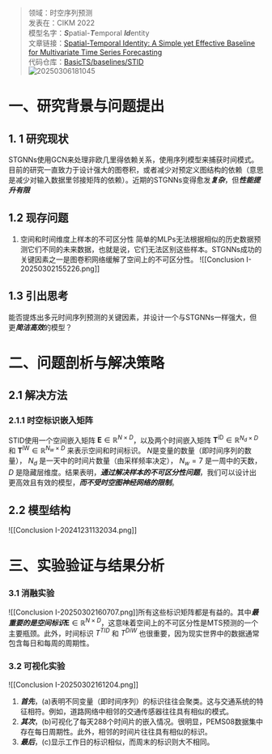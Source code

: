 >领域：时空序列预测  
>发表在：CIKM 2022  
>模型名字：***S***patial-***T***emporal ***Id***entity  
>文章链接：[Spatial-Temporal Identity: A Simple yet Effective Baseline for Multivariate Time Series Forecasting](https://arxiv.org/abs/2208.05233)  
>代码仓库：[BasicTS/baselines/STID](https://github.com/GestaltCogTeam/BasicTS/tree/master/baselines/STID)  
![20250306181045](http://cdn.mypichub.me/image/20250306181045.png)
# 一、研究背景与问题提出
## 1. 1 研究现状
STGNNs使用GCN来处理非欧几里得依赖关系，使用序列模型来捕获时间模式。目前的研究一直致力于设计强大的图卷积，或者减少对预定义图结构的依赖（意思是减少对输入数据里邻接矩阵的依赖）。近期的STGNNs变得愈发***复杂***，但***性能提升有限***
## 1.2 现存问题
1. 空间和时间维度上样本的不可区分性
	简单的MLPs无法根据相似的历史数据预测它们不同的未来数据，也就是说，它们无法区别这些样本。STGNNs成功的关键因素之一是图卷积网络缓解了空间上的不可区分性。
	![[Conclusion I-20250302155226.png]]
## 1.3 引出思考
能否提炼出多元时间序列预测的关键因素，并设计一个与STGNNs一样强大，但更***简洁高效***的模型？
# 二、问题剖析与解决策略
## 2.1 解决方法
### 2.1.1 时空标识嵌入矩阵
STID使用一个空间嵌入矩阵 $\mathbf{E} \in \mathbb{R}^{N \times D}$，以及两个时间嵌入矩阵 $\mathbf{T}^{\mathrm{iD}} \in \mathbb{R}^{N_d \times D}$ 和 $\mathbf{T}^{\mathrm{iW}} \in \mathbb{R}^{N_w \times D}$ 来表示空间和时间标识。 $N$是变量的数量（即时间序列的数量）， $N_d$ 是一天中的时间片数量（由采样频率决定）， $N_w = 7$ 是一周中的天数， $D$ 是隐藏层维度。结果表明，***通过解决样本的不可区分性问题***，我们可以设计出更高效且有效的模型，***而不受时空图神经网络的限制***。
## 2.2 模型结构
![[Conclusion I-20241231132034.png]]
# 三、实验验证与结果分析 
### 3.1 消融实验
![[Conclusion I-20250302160707.png]]所有这些标识矩阵都是有益的。其中***最重要的是空间标识***$\mathbf{E} \in \mathbb{R}^{N \times D}$，这意味着空间上的不可区分性是MTS预测的一个主要瓶颈。此外，时间标识 $T^{TID}$ 和 $T^{DiW}$ 也很重要，因为现实世界中的数据通常包含每日和每周的周期性。

### 3.2 可视化实验
![[Conclusion I-20250302161204.png]]

1. ***首先***，(a)表明不同变量（即时间序列）的标识往往会聚类。这与交通系统的特征相符。例如，道路网络中相邻的交通传感器往往具有相似的模式。
2. ***其次***，(b)可视化了每天288个时间片的嵌入情况。很明显，PEMS08数据集中存在每日周期性。此外，相邻的时间片往往具有相似的标识。
3. ***最后***，(c)显示工作日的标识相似，而周末的标识则大不相同。